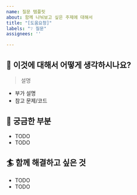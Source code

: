 ```yaml
---
name: 질문 템플릿
about: 함께 나눠보고 싶은 주제에 대해서
title: "[도움요청]"
labels: "❔ 질문"
assignees: ''

---
```


## 🤔 이것에 대해서 어떻게 생각하시나요?
> 설명
- 부가 설명
- 참고 문제/코드

## 💭 궁금한 부분
- TODO
- TODO

## 🏄 함께 해결하고 싶은 것
- TODO
- TODO
